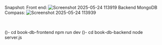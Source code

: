 Snapshot:
Front end:
![Screenshot 2025-05-24 113919](https://github.com/user-attachments/assets/691e66c3-30c9-44cf-8a12-e500e41d985d)
Backend MongoDB Compass:
![Screenshot 2025-05-24 113939](https://github.com/user-attachments/assets/e2a62a8d-0617-4566-a51f-e21365043851)



<br>
<br>
()- cd book-db-frontend
    npm run dev
()- cd book-db-backend
    node server.js
